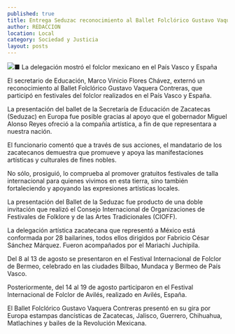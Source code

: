 ```yaml
---
published: true
title: Entrega Seduzac reconocimiento al Ballet Folclórico Gustavo Vaquera Contreras
author: REDACCION
location: Local
category: Sociedad y Justicia
layout: posts
---
```


![](http://i.imgur.com/0d6LYpjm.jpg)■ La delegación mostró el folclor mexicano en el País Vasco y España

El secretario de Educación, Marco Vinicio Flores Chávez, externó un reconocimiento al Ballet Folclórico Gustavo Vaquera Contreras, que  participó en festivales del folclor realizados en el País Vasco y España.

La presentación del ballet de la Secretaría de Educación de Zacatecas (Seduzac) en Europa fue posible gracias al apoyo que el gobernador Miguel Alonso Reyes ofreció a la compañía artística, a fin de que representara a nuestra nación.

El funcionario comentó que a través de sus acciones, el mandatario de los zacatecanos demuestra que promueve y apoya las manifestaciones artísticas y culturales de fines nobles.

No sólo, prosiguió, lo comprueba al promover gratuitos festivales de talla internacional para quienes vivimos en esta tierra, sino también fortaleciendo y apoyando las expresiones artísticas locales.

La presentación del Ballet de la Seduzac fue producto de una doble invitación que realizó el Consejo Internacional de Organizaciones de Festivales de Folklore y de las Artes Tradicionales (CIOFF).

La delegación artística zacatecana que representó a México está conformada por 28 bailarines, todos ellos dirigidos por Fabricio César Sánchez Márquez. Fueron acompañados por el Mariachi Juchipila.

Del 8 al 13 de agosto se presentaron en el Festival Internacional de Folclor de Bermeo, celebrado en las ciudades Bilbao, Mundaca y Bermeo de País Vasco.

Posteriormente, del 14 al 19 de agosto participaron en el Festival Internacional de Folclor de Avilés, realizado en Avilés, España.

El Ballet Folclórico Gustavo Vaquera Contreras presentó en su gira por Europa estampas dancísticas de Zacatecas, Jalisco, Guerrero, Chihuahua, Matlachines y bailes de la Revolución Mexicana.
